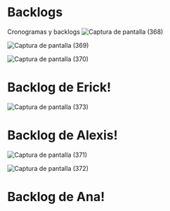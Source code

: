 # Backlogs
Cronogramas y backlogs
![Captura de pantalla (368)](https://github.com/user-attachments/assets/7f22f3aa-0c38-4f5a-aa7d-15d8e1de9a2d)

![Captura de pantalla (369)](https://github.com/user-attachments/assets/5b543bc1-6b84-4fbd-a3e2-13dc3c8c34cd)

![Captura de pantalla (370)](https://github.com/user-attachments/assets/20968673-e16e-4331-a472-aa8f16a719bb)

<H1>Backlog de Erick!</H1>

![Captura de pantalla (373)](https://github.com/user-attachments/assets/a1dbd3a1-6996-496a-ad5d-7edd5bbca16a)

<H1>Backlog de Alexis!</H1>

![Captura de pantalla (371)](https://github.com/user-attachments/assets/d9c746f6-061e-4d54-bfcd-4b7490984ebb)

![Captura de pantalla (372)](https://github.com/user-attachments/assets/4b20a5f7-af7c-417b-bac1-ae7ccab2ad0f)

<H1>Backlog de Ana!</H1>
